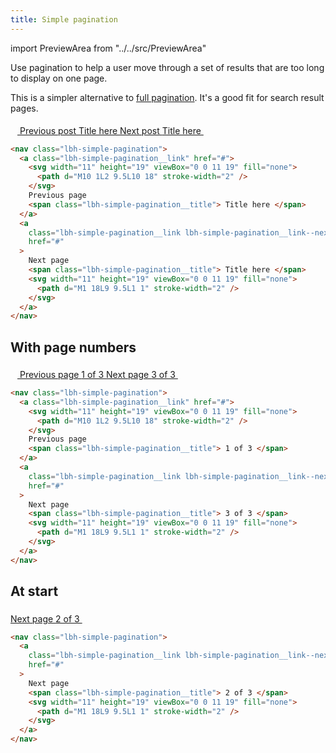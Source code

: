 ```yaml
---
title: Simple pagination
---
```


import PreviewArea from "../../src/PreviewArea"

Use pagination to help a user move through a set of results that are too long to display on one page.

This is a simpler alternative to [full pagination](/components/pagination). It's a good fit for search result pages.

<PreviewArea>
    <nav className="lbh-simple-pagination">
        <a className="lbh-simple-pagination__link" href="#" aria-label="Page 1">
            <svg width="11" height="19" viewBox="0 0 11 19" fill="none" xmlns="http://www.w3.org/2000/svg">
                <path d="M10 1L2 9.5L10 18" stroke-width="2"/>
            </svg>
            Previous post
            <span className="lbh-simple-pagination__title">
                Title here
            </span>
        </a>
        <a className="lbh-simple-pagination__link lbh-simple-pagination__link--next" href="#" aria-label="Page 1">
            Next post
            <span className="lbh-simple-pagination__title">
                Title here
            </span>
            <svg width="11" height="19" viewBox="0 0 11 19" fill="none" xmlns="http://www.w3.org/2000/svg">
                <path d="M1 18L9 9.5L1 1" stroke-width="2"/>
            </svg>
        </a>
    </nav>
</PreviewArea>

```html
<nav class="lbh-simple-pagination">
  <a class="lbh-simple-pagination__link" href="#">
    <svg width="11" height="19" viewBox="0 0 11 19" fill="none">
      <path d="M10 1L2 9.5L10 18" stroke-width="2" />
    </svg>
    Previous page
    <span class="lbh-simple-pagination__title"> Title here </span>
  </a>
  <a
    class="lbh-simple-pagination__link lbh-simple-pagination__link--next"
    href="#"
  >
    Next page
    <span class="lbh-simple-pagination__title"> Title here </span>
    <svg width="11" height="19" viewBox="0 0 11 19" fill="none">
      <path d="M1 18L9 9.5L1 1" stroke-width="2" />
    </svg>
  </a>
</nav>
```

## With page numbers

<PreviewArea>
    <nav className="lbh-simple-pagination">
        <a className="lbh-simple-pagination__link" href="#" aria-label="Page 1">
            <svg width="11" height="19" viewBox="0 0 11 19" fill="none">
                <path d="M10 1L2 9.5L10 18" stroke-width="2"/>
            </svg>
            Previous page
            <span className="lbh-simple-pagination__title">
                1 of 3
            </span>
        </a>
        <a className="lbh-simple-pagination__link lbh-simple-pagination__link--next" href="#" aria-label="Page 1">
            Next page
            <span className="lbh-simple-pagination__title">
                3 of 3
            </span>
            <svg width="11" height="19" viewBox="0 0 11 19" fill="none">
                <path d="M1 18L9 9.5L1 1" stroke-width="2"/>
            </svg>
        </a>
    </nav>
</PreviewArea>

```html
<nav class="lbh-simple-pagination">
  <a class="lbh-simple-pagination__link" href="#">
    <svg width="11" height="19" viewBox="0 0 11 19" fill="none">
      <path d="M10 1L2 9.5L10 18" stroke-width="2" />
    </svg>
    Previous page
    <span class="lbh-simple-pagination__title"> 1 of 3 </span>
  </a>
  <a
    class="lbh-simple-pagination__link lbh-simple-pagination__link--next"
    href="#"
  >
    Next page
    <span class="lbh-simple-pagination__title"> 3 of 3 </span>
    <svg width="11" height="19" viewBox="0 0 11 19" fill="none">
      <path d="M1 18L9 9.5L1 1" stroke-width="2" />
    </svg>
  </a>
</nav>
```

## At start

<PreviewArea>
    <nav className="lbh-simple-pagination">
        <a className="lbh-simple-pagination__link lbh-simple-pagination__link--next" href="#" aria-label="Page 1">
          Next page
          <span className="lbh-simple-pagination__title">
              2 of 3
          </span>
          <svg width="11" height="19" viewBox="0 0 11 19" fill="none">
            <path d="M1 18L9 9.5L1 1" stroke-width="2"/>
          </svg>
        </a>
    </nav>
</PreviewArea>

```html
<nav class="lbh-simple-pagination">
  <a
    class="lbh-simple-pagination__link lbh-simple-pagination__link--next"
    href="#"
  >
    Next page
    <span class="lbh-simple-pagination__title"> 2 of 3 </span>
    <svg width="11" height="19" viewBox="0 0 11 19" fill="none">
      <path d="M1 18L9 9.5L1 1" stroke-width="2" />
    </svg>
  </a>
</nav>
```
